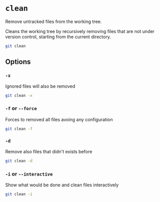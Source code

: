 # `clean`

Remove untracked files from the working tree.

Cleans the working tree by recursively removing files that are not under version control, starting from the current directory.

```sh
git clean
```

## Options

### `-x`

Ignored files will also be removed

```sh
git clean -x
```

### `-f` or `--force`

Forces to removed all files avoing any configuration

```sh
git clean -f
```

### `-d`

Remove also files that didn't exists before

```sh
git clean -d
```

### `-i` or `--interactive`

Show what would be done and clean files interactively

```sh
git clean -i
```
